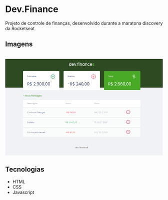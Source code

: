 # Dev.Finance
Projeto de controle de finanças, desenvolvido durante a maratona discovery da Rocketseat

## Imagens
<br />

<img src="./docs/prints/print1.png" alt="Referencia do projeto" />

## Tecnologias
<ul>
  <li>HTML</li>
  <li>CSS</li>
  <li>Javascript</li>
</ul>
